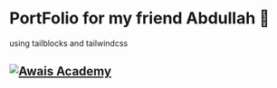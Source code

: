 # PortFolio for my friend Abdullah 🚀

using tailblocks and tailwindcss

## [![Awais Academy](https://img.shields.io/badge/link-000?style=for-the-badge&logo=ko-fi&logoColor=white)](https://ranaabdullah.netlify.app)


